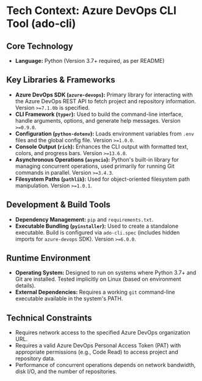 # Tech Context: Azure DevOps CLI Tool (ado-cli)

## Core Technology

-   **Language:** Python (Version 3.7+ required, as per README)

## Key Libraries & Frameworks

-   **Azure DevOps SDK (`azure-devops`):** Primary library for interacting with the Azure DevOps REST API to fetch project and repository information. Version `>=7.1.0b` is specified.
-   **CLI Framework (`typer`):** Used to build the command-line interface, handle arguments, options, and generate help messages. Version `>=0.9.0`.
-   **Configuration (`python-dotenv`):** Loads environment variables from `.env` files and the global config file. Version `>=1.0.0`.
-   **Console Output (`rich`):** Enhances the CLI output with formatted text, colors, and progress bars. Version `>=13.6.0`.
-   **Asynchronous Operations (`asyncio`):** Python's built-in library for managing concurrent operations, used primarily for running Git commands in parallel. Version `>=3.4.3`.
-   **Filesystem Paths (`pathlib`):** Used for object-oriented filesystem path manipulation. Version `>=1.0.1`.

## Development & Build Tools

-   **Dependency Management:** `pip` and `requirements.txt`.
-   **Executable Bundling (`pyinstaller`):** Used to create a standalone executable. Build is configured via `ado-cli.spec` (includes hidden imports for `azure-devops` SDK). Version `>=6.0.0`.

## Runtime Environment

-   **Operating System:** Designed to run on systems where Python 3.7+ and Git are installed. Tested implicitly on Linux (based on environment details).
-   **External Dependencies:** Requires a working `git` command-line executable available in the system's PATH.

## Technical Constraints

-   Requires network access to the specified Azure DevOps organization URL.
-   Requires a valid Azure DevOps Personal Access Token (PAT) with appropriate permissions (e.g., Code Read) to access project and repository data.
-   Performance of concurrent operations depends on network bandwidth, disk I/O, and the number of repositories.
